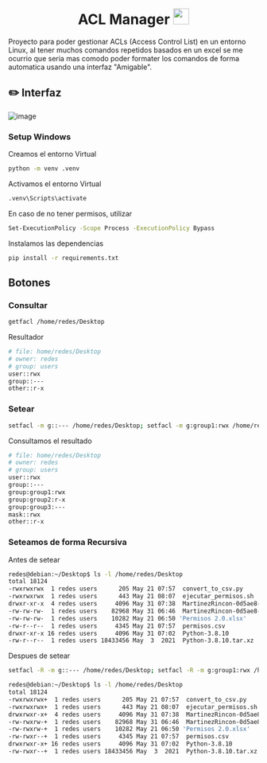 <h1 align="center">ACL Manager <img
src="https://github.com/blackcater/blackcater/raw/main/images/Hi.gif" height="32" /></h1>



Proyecto para poder gestionar ACLs (Access Control List) en un entorno Linux, al tener muchos comandos repetidos basados en un excel se me ocurrio que seria mas comodo poder formater los comandos de forma automatica usando una interfaz "Amigable".

## ✏️ Interfaz

![image](https://github.com/Fabian-Martinez-Rincon/Fabian-Martinez-Rincon/assets/55964635/476e6921-7b13-475e-9ae3-9389d4fc4ad1)

### Setup Windows


Creamos el entorno Virtual

```bash
python -m venv .venv
```

Activamos el entorno Virtual

```bash
.venv\Scripts\activate
```

En caso de no tener permisos, utilizar
```bash
Set-ExecutionPolicy -Scope Process -ExecutionPolicy Bypass
```

Instalamos las dependencias

```bash
pip install -r requirements.txt
```

## Botones

### Consultar

```bash
getfacl /home/redes/Desktop
```

Resultador

```bash
# file: home/redes/Desktop
# owner: redes
# group: users
user::rwx
group::---
other::r-x
```

### Setear

```bash
setfacl -m g::--- /home/redes/Desktop; setfacl -m g:group1:rwx /home/redes/Desktop; setfacl -m g:group2:r-x /home/redes/Desktop; setfacl -m g:group3:--- /home/redes/Desktop
```

Consultamos el resultado

```bash
# file: home/redes/Desktop
# owner: redes
# group: users
user::rwx
group::---
group:group1:rwx
group:group2:r-x
group:group3:---
mask::rwx
other::r-x
```

### Seteamos de forma Recursiva

Antes de setear

```bash
redes@debian:~/Desktop$ ls -l /home/redes/Desktop
total 18124
-rwxrwxrwx  1 redes users      205 May 21 07:57  convert_to_csv.py
-rwxrwxrwx  1 redes users      443 May 21 08:07  ejecutar_permisos.sh
drwxr-xr-x  4 redes users     4096 May 31 07:38  MartinezRincon-0d5ae8-main
-rw-rw-rw-  1 redes users    82968 May 31 06:46  MartinezRincon-0d5ae8-main.zip
-rw-rw-rw-  1 redes users    10282 May 21 06:50 'Permisos 2.0.xlsx'
-rw-r--r--  1 redes users     4345 May 21 07:57  permisos.csv
drwxr-xr-x 16 redes users     4096 May 31 07:02  Python-3.8.10
-rw-r--r--  1 redes users 18433456 May  3  2021  Python-3.8.10.tar.xz
```

Despues de setear

```bash
setfacl -R -m g::--- /home/redes/Desktop; setfacl -R -m g:group1:rwx /home/redes/Desktop; setfacl -R -m g:group2:r-x /home/redes/Desktop; setfacl -R -m g:group3:--- /home/redes/Desktop
```



```bash
redes@debian:~/Desktop$ ls -l /home/redes/Desktop
total 18124
-rwxrwxrwx+  1 redes users      205 May 21 07:57  convert_to_csv.py
-rwxrwxrwx+  1 redes users      443 May 21 08:07  ejecutar_permisos.sh
drwxrwxr-x+  4 redes users     4096 May 31 07:38  MartinezRincon-0d5ae8-main
-rw-rwxrw-+  1 redes users    82968 May 31 06:46  MartinezRincon-0d5ae8-main.zip
-rw-rwxrw-+  1 redes users    10282 May 21 06:50 'Permisos 2.0.xlsx'
-rw-rwxr--+  1 redes users     4345 May 21 07:57  permisos.csv
drwxrwxr-x+ 16 redes users     4096 May 31 07:02  Python-3.8.10
-rw-rwxr--+  1 redes users 18433456 May  3  2021  Python-3.8.10.tar.xz
```